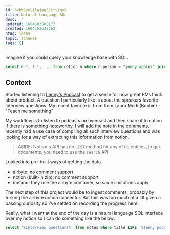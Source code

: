 ```yaml
---
id: 5zhh9eoljlajaq56irv1qy9
title: Natural Language SQL
desc: ''
updated: 1684603588177
created: 1684253612262
htag: ideas
topic: schemas
tags: []
---
```


Imagine if you could query your knowledge base with SQL. 

```sql
select n.*, s.*, ... from notion n where n.person = "jonny apples" join slack s on n.person = s.person
```

## Context
Started listening to [Lenny's Podcast](https://www.lennyspodcast.com/) to get a sense for how great PMs think about product. A question I particularly like is about the speakers favorite interview questions. 
My recent favorite is from from Laura Modi (Bobbie) - "Teach me something" 

My workflow is to listen to podcasts on overcast and then share it to notion if there is something noteworthy. I will add the note in the comments. 
I recently had a use case of compiling all such interview questions and was looking for a way of extracting this information from notion.

> ASIDE: Notion's API has no `LIST` method for any of its entities, to get documents, you need to use the `search` API 

Looked into pre-built ways of getting the data.

- airbyte: no comment support
- notion (built-in zip): no comment support
- metano: they use the airbyte container, so same limitations apply

The next step of this project would be to ingest comments, probably by forking the airbyte notion connector. But this was too much of a lift given a passing curiosity so I've settled on recording the progress here. 

Really, what I want at the end of the day is a natural language SQL interface over my notion so I can do something like the below:
```sql
select '%interview questions%' from notes where title LIKE '%lenny podcast%'
```
